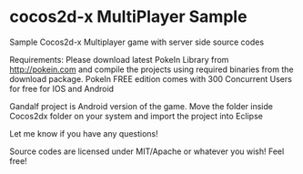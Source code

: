 cocos2d-x MultiPlayer Sample
===================

Sample Cocos2d-x Multiplayer game with server side source codes

Requirements:
Please download latest PokeIn Library from http://pokein.com and compile the projects using required binaries from the download package.
PokeIn FREE edition comes with 300 Concurrent Users for free for IOS and Android

Gandalf project is Android version of the game. Move the folder inside Cocos2dx folder on your system and import the project into Eclipse

Let me know if you have any questions!

Source codes are licensed under MIT/Apache or whatever you wish! Feel free!




